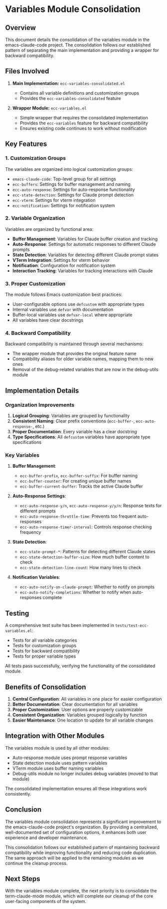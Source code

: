 # Variables Module Consolidation

## Overview

This document details the consolidation of the variables module in the emacs-claude-code project. The consolidation follows our established pattern of separating the main implementation and providing a wrapper for backward compatibility.

## Files Involved

1. **Main Implementation:** `ecc-variables-consolidated.el`
   - Contains all variable definitions and customization groups
   - Provides the `ecc-variables-consolidated` feature

2. **Wrapper Module:** `ecc-variables.el`
   - Simple wrapper that requires the consolidated implementation
   - Provides the `ecc-variables` feature for backward compatibility
   - Ensures existing code continues to work without modification

## Key Features

### 1. Customization Groups

The variables are organized into logical customization groups:

- `emacs-claude-code`: Top-level group for all settings
- `ecc-buffers`: Settings for buffer management and naming
- `ecc-auto-response`: Settings for auto-response functionality
- `ecc-state-detection`: Settings for Claude prompt detection
- `ecc-vterm`: Settings for vterm integration
- `ecc-notification`: Settings for notification system

### 2. Variable Organization

Variables are organized by functional area:

- **Buffer Management**: Variables for Claude buffer creation and tracking
- **Auto-Response**: Settings for automatic responses to different Claude prompts
- **State Detection**: Variables for detecting different Claude prompt states
- **VTerm Integration**: Settings for vterm behavior
- **Notification**: Configuration for notification system
- **Interaction Tracking**: Variables for tracking interactions with Claude

### 3. Proper Customization

The module follows Emacs customization best practices:

- User-configurable options use `defcustom` with appropriate types
- Internal variables use `defvar` with documentation
- Buffer-local variables use `defvar-local` where appropriate
- All variables have clear docstrings

### 4. Backward Compatibility

Backward compatibility is maintained through several mechanisms:

- The wrapper module that provides the original feature name
- Compatibility aliases for older variable names, mapping them to new ones
- Removal of the debug-related variables that are now in the debug-utils module

## Implementation Details

### Organization Improvements

1. **Logical Grouping**: Variables are grouped by functionality
2. **Consistent Naming**: Clear prefix conventions (`ecc-buffer-`, `ecc-auto-response-`, etc.)
3. **Proper Documentation**: Every variable has a clear docstring
4. **Type Specifications**: All `defcustom` variables have appropriate type specifications

### Key Variables

1. **Buffer Management**:
   - `ecc-buffer-prefix`, `ecc-buffer-suffix`: For buffer naming
   - `ecc-buffer-counter`: For creating unique buffer names
   - `ecc-buffer-current-buffer`: Tracks the active Claude buffer

2. **Auto-Response Settings**:
   - `ecc-auto-response-y/n`, `ecc-auto-response-y/y/n`: Response texts for different prompts
   - `ecc-auto-response-throttle-time`: Prevents too frequent auto-responses
   - `ecc-auto-response-timer-interval`: Controls response checking frequency

3. **State Detection**:
   - `ecc-state-prompt-*`: Patterns for detecting different Claude states
   - `ecc-state-detection-buffer-size`: How much buffer content to check
   - `ecc-state-detection-line-count`: How many lines to check

4. **Notification Variables**:
   - `ecc-auto-notify-on-claude-prompt`: Whether to notify on prompts
   - `ecc-auto-notify-completions`: Whether to notify when auto-responses complete

## Testing

A comprehensive test suite has been implemented in `tests/test-ecc-variables.el`:

- Tests for all variable categories
- Tests for customization groups
- Tests for backward compatibility
- Tests for proper variable types

All tests pass successfully, verifying the functionality of the consolidated module.

## Benefits of Consolidation

1. **Central Configuration**: All variables in one place for easier configuration
2. **Better Documentation**: Clear documentation for all variables
3. **Proper Customization**: User options are properly customizable
4. **Consistent Organization**: Variables grouped logically by function
5. **Easier Maintenance**: One location to update for all variable changes

## Integration with Other Modules

The variables module is used by all other modules:

- Auto-response module uses prompt response variables
- State detection module uses pattern variables
- VTerm module uses buffer naming variables
- Debug-utils module no longer includes debug variables (moved to that module)

The consolidated implementation ensures all these integrations work consistently.

## Conclusion

The variables module consolidation represents a significant improvement to the emacs-claude-code project's organization. By providing a centralized, well-documented set of configuration options, it enhances both user experience and developer maintenance.

This consolidation follows our established pattern of maintaining backward compatibility while improving functionality and reducing code duplication. The same approach will be applied to the remaining modules as we continue the cleanup process.

## Next Steps

With the variables module complete, the next priority is to consolidate the term-claude-mode module, which will complete our cleanup of the core user-facing components of the system.